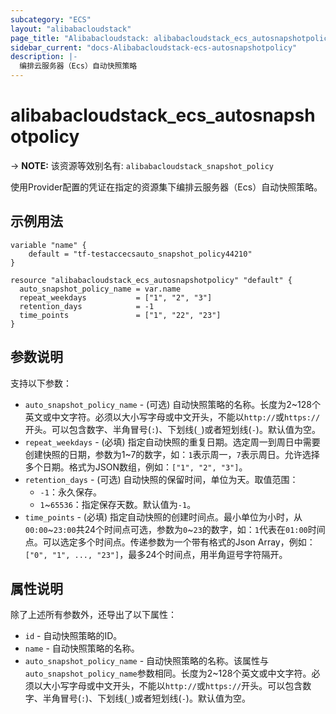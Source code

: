 ```yaml
---
subcategory: "ECS"
layout: "alibabacloudstack"
page_title: "Alibabacloudstack: alibabacloudstack_ecs_autosnapshotpolicy"
sidebar_current: "docs-Alibabacloudstack-ecs-autosnapshotpolicy"
description: |- 
  编排云服务器（Ecs）自动快照策略
---
```


# alibabacloudstack_ecs_autosnapshotpolicy
-> **NOTE:** 该资源等效别名有: `alibabacloudstack_snapshot_policy`

使用Provider配置的凭证在指定的资源集下编排云服务器（Ecs）自动快照策略。

## 示例用法

```hcl
variable "name" {
    default = "tf-testaccecsauto_snapshot_policy44210"
}

resource "alibabacloudstack_ecs_autosnapshotpolicy" "default" {
  auto_snapshot_policy_name = var.name
  repeat_weekdays           = ["1", "2", "3"]
  retention_days            = -1
  time_points               = ["1", "22", "23"]
}
```

## 参数说明

支持以下参数：

* `auto_snapshot_policy_name` - (可选) 自动快照策略的名称。长度为2~128个英文或中文字符。必须以大小写字母或中文开头，不能以`http://`或`https://`开头。可以包含数字、半角冒号(`:`)、下划线(`_`)或者短划线(`-`)。默认值为空。
* `repeat_weekdays` - (必填) 指定自动快照的重复日期。选定周一到周日中需要创建快照的日期，参数为1~7的数字，如：`1`表示周一，`7`表示周日。允许选择多个日期。格式为JSON数组，例如：`["1", "2", "3"]`。
* `retention_days` - (可选) 自动快照的保留时间，单位为天。取值范围：
  - `-1`：永久保存。
  - `1`~`65536`：指定保存天数。默认值为`-1`。
* `time_points` - (必填) 指定自动快照的创建时间点。最小单位为小时，从`00:00`~`23:00`共24个时间点可选，参数为`0`~`23`的数字，如：`1`代表在`01:00`时间点。可以选定多个时间点。传递参数为一个带有格式的Json Array，例如：`["0", "1", ..., "23"]`，最多24个时间点，用半角逗号字符隔开。

## 属性说明

除了上述所有参数外，还导出了以下属性：

* `id` - 自动快照策略的ID。
* `name` - 自动快照策略的名称。
* `auto_snapshot_policy_name` - 自动快照策略的名称。该属性与`auto_snapshot_policy_name`参数相同。长度为2~128个英文或中文字符。必须以大小写字母或中文开头，不能以`http://`或`https://`开头。可以包含数字、半角冒号(`:`)、下划线(`_`)或者短划线(`-`)。默认值为空。